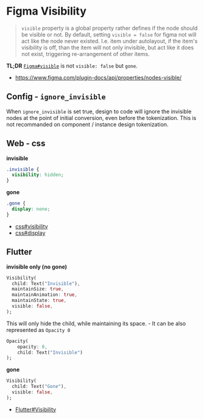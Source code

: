 # Figma Visibility

> `visible` property is a global property rather defines if the node should be visible or not. By default, setting `visible = false` for figma not will act like the node never existed. I.e. item under autolayout, if the item's visibility is off, than the item will not only invisible, but act like it does not exist, triggering re-arrangement of other items.

**TL;DR**
[`Figma#visible`](https://www.figma.com/plugin-docs/api/properties/nodes-visible/) is not `visible: false` but `gone`.

- https://www.figma.com/plugin-docs/api/properties/nodes-visible/

## Config - `ignore_invisible`

<!-- This feature is not implemented -->

When `ignore_invisible` is set true, design to code will ignore the invisible nodes at the point of initial conversion, even before the tokenization. This is not recommanded on component / instance design tokenization.

## Web - css

**invisible**

```css
.invisible {
  visibility: hidden;
}
```

**gone**

```css
.gone {
  display: none;
}
```

- [css#visibility](https://developer.mozilla.org/en-US/docs/Web/CSS/visibility)
- [css#display](https://developer.mozilla.org/en-US/docs/Web/CSS/display)

## Flutter

**invisible only (no gone)**

```dart
Visibility(
  child: Text("Invisible"),
  maintainSize: true,
  maintainAnimation: true,
  maintainState: true,
  visible: false,
);
```

This will only hide the child, while maintaining its space. - It can be also represented as `Opacity 0`

```dart
Opacity(
    opacity: 0,
    child: Text("Invisible")
);
```

**gone**

```dart
Visibility(
  child: Text("Gone"),
  visible: false,
);
```

- [Flutter#Visibility](https://api.flutter.dev/flutter/widgets/Visibility-class.html)
